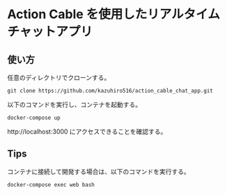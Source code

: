 # Action Cable を使用したリアルタイムチャットアプリ

## 使い方
任意のディレクトリでクローンする。
```
git clone https://github.com/kazuhiro516/action_cable_chat_app.git
```
以下のコマンドを実行し、コンテナを起動する。
```
docker-compose up
```
http://localhost:3000 にアクセスできることを確認する。

## Tips
コンテナに接続して開発する場合は、以下のコマンドを実行する。
```
docker-compose exec web bash
```
